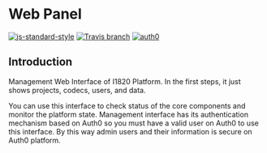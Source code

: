 # Web Panel

[![js-standard-style](https://cdn.rawgit.com/feross/standard/master/badge.svg)](http://standardjs.com)
[![Travis branch](https://img.shields.io/travis/com/I1820/mpanel/master.svg?style=flat-square)](https://travis-ci.com/I1820/mpanel)
[![auth0](https://cdn.auth0.com/oss/badges/a0-badge-dark.png)](https://auth0.com/?utm_source=oss&utm_medium=gp&utm_campaign=oss)

## Introduction

Management Web Interface of I1820 Platform. In the first steps, it just shows projects, codecs,
users, and data.

You can use this interface to check status of the core components and monitor the platform state.
Management interface has its authentication mechanism based on Auth0 so you must have a valid user on Auth0
to use this interface. By this way admin users and their information is secure on Auth0 platform.
